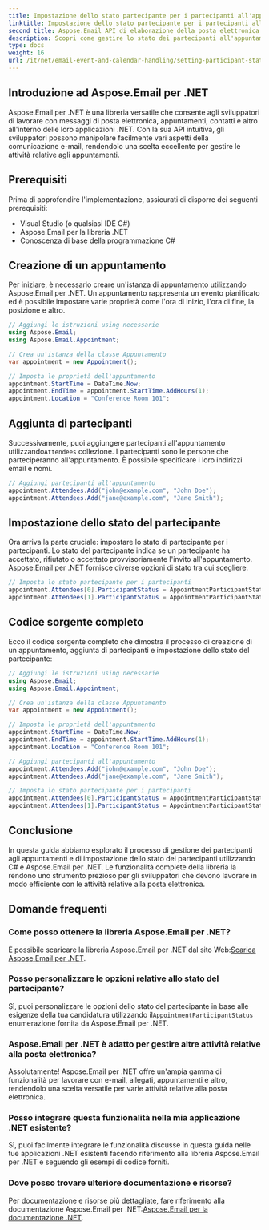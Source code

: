 ```yaml
---
title: Impostazione dello stato partecipante per i partecipanti all'appuntamento con C#
linktitle: Impostazione dello stato partecipante per i partecipanti all'appuntamento con C#
second_title: Aspose.Email API di elaborazione della posta elettronica .NET
description: Scopri come gestire lo stato dei partecipanti all'appuntamento utilizzando C# e Aspose.Email per .NET. Guida passo passo con il codice sorgente.
type: docs
weight: 16
url: /it/net/email-event-and-calendar-handling/setting-participant-status-for-appointment-attendees-with-csharp/
---
```


## Introduzione ad Aspose.Email per .NET

Aspose.Email per .NET è una libreria versatile che consente agli sviluppatori di lavorare con messaggi di posta elettronica, appuntamenti, contatti e altro all'interno delle loro applicazioni .NET. Con la sua API intuitiva, gli sviluppatori possono manipolare facilmente vari aspetti della comunicazione e-mail, rendendolo una scelta eccellente per gestire le attività relative agli appuntamenti.

## Prerequisiti

Prima di approfondire l'implementazione, assicurati di disporre dei seguenti prerequisiti:

- Visual Studio (o qualsiasi IDE C#)
- Aspose.Email per la libreria .NET
- Conoscenza di base della programmazione C#

## Creazione di un appuntamento

Per iniziare, è necessario creare un'istanza di appuntamento utilizzando Aspose.Email per .NET. Un appuntamento rappresenta un evento pianificato ed è possibile impostare varie proprietà come l'ora di inizio, l'ora di fine, la posizione e altro.

```csharp
// Aggiungi le istruzioni using necessarie
using Aspose.Email;
using Aspose.Email.Appointment;

// Crea un'istanza della classe Appuntamento
var appointment = new Appointment();

// Imposta le proprietà dell'appuntamento
appointment.StartTime = DateTime.Now;
appointment.EndTime = appointment.StartTime.AddHours(1);
appointment.Location = "Conference Room 101";
```

## Aggiunta di partecipanti

 Successivamente, puoi aggiungere partecipanti all'appuntamento utilizzando`Attendees` collezione. I partecipanti sono le persone che parteciperanno all'appuntamento. È possibile specificare i loro indirizzi email e nomi.

```csharp
// Aggiungi partecipanti all'appuntamento
appointment.Attendees.Add("john@example.com", "John Doe");
appointment.Attendees.Add("jane@example.com", "Jane Smith");
```

## Impostazione dello stato del partecipante

Ora arriva la parte cruciale: impostare lo stato di partecipante per i partecipanti. Lo stato del partecipante indica se un partecipante ha accettato, rifiutato o accettato provvisoriamente l'invito all'appuntamento. Aspose.Email per .NET fornisce diverse opzioni di stato tra cui scegliere.

```csharp
// Imposta lo stato partecipante per i partecipanti
appointment.Attendees[0].ParticipantStatus = AppointmentParticipantStatus.Accepted;
appointment.Attendees[1].ParticipantStatus = AppointmentParticipantStatus.Declined;
```

## Codice sorgente completo

Ecco il codice sorgente completo che dimostra il processo di creazione di un appuntamento, aggiunta di partecipanti e impostazione dello stato del partecipante:

```csharp
// Aggiungi le istruzioni using necessarie
using Aspose.Email;
using Aspose.Email.Appointment;

// Crea un'istanza della classe Appuntamento
var appointment = new Appointment();

// Imposta le proprietà dell'appuntamento
appointment.StartTime = DateTime.Now;
appointment.EndTime = appointment.StartTime.AddHours(1);
appointment.Location = "Conference Room 101";

// Aggiungi partecipanti all'appuntamento
appointment.Attendees.Add("john@example.com", "John Doe");
appointment.Attendees.Add("jane@example.com", "Jane Smith");

// Imposta lo stato partecipante per i partecipanti
appointment.Attendees[0].ParticipantStatus = AppointmentParticipantStatus.Accepted;
appointment.Attendees[1].ParticipantStatus = AppointmentParticipantStatus.Declined;
```

## Conclusione

In questa guida abbiamo esplorato il processo di gestione dei partecipanti agli appuntamenti e di impostazione dello stato dei partecipanti utilizzando C# e Aspose.Email per .NET. Le funzionalità complete della libreria la rendono uno strumento prezioso per gli sviluppatori che devono lavorare in modo efficiente con le attività relative alla posta elettronica.

## Domande frequenti

### Come posso ottenere la libreria Aspose.Email per .NET?

 È possibile scaricare la libreria Aspose.Email per .NET dal sito Web:[Scarica Aspose.Email per .NET](https://releases.aspose.com).

### Posso personalizzare le opzioni relative allo stato del partecipante?

 Sì, puoi personalizzare le opzioni dello stato del partecipante in base alle esigenze della tua candidatura utilizzando il`AppointmentParticipantStatus` enumerazione fornita da Aspose.Email per .NET.

### Aspose.Email per .NET è adatto per gestire altre attività relative alla posta elettronica?

Assolutamente! Aspose.Email per .NET offre un'ampia gamma di funzionalità per lavorare con e-mail, allegati, appuntamenti e altro, rendendolo una scelta versatile per varie attività relative alla posta elettronica.

### Posso integrare questa funzionalità nella mia applicazione .NET esistente?

Sì, puoi facilmente integrare le funzionalità discusse in questa guida nelle tue applicazioni .NET esistenti facendo riferimento alla libreria Aspose.Email per .NET e seguendo gli esempi di codice forniti.

### Dove posso trovare ulteriore documentazione e risorse?

 Per documentazione e risorse più dettagliate, fare riferimento alla documentazione Aspose.Email per .NET:[Aspose.Email per la documentazione .NET](https://reference.aspose.com/email/net).